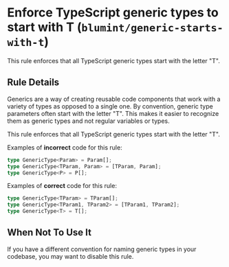 # Enforce TypeScript generic types to start with T (`blumint/generic-starts-with-t`)

<!-- end auto-generated rule header -->

This rule enforces that all TypeScript generic types start with the letter "T".

## Rule Details

Generics are a way of creating reusable code components that work with a variety of types as opposed to a single one. By convention, generic type parameters often start with the letter "T". This makes it easier to recognize them as generic types and not regular variables or types.

This rule enforces that all TypeScript generic types start with the letter "T".

Examples of **incorrect** code for this rule:

```typescript
type GenericType<Param> = Param[];
type GenericType<TParam, Param> = [TParam, Param];
type GenericType<P> = P[];
```

Examples of **correct** code for this rule:

```typescript
type GenericType<TParam> = TParam[];
type GenericType<TParam1, TParam2> = [TParam1, TParam2];
type GenericType<T> = T[];
```

## When Not To Use It
If you have a different convention for naming generic types in your codebase, you may want to disable this rule.

